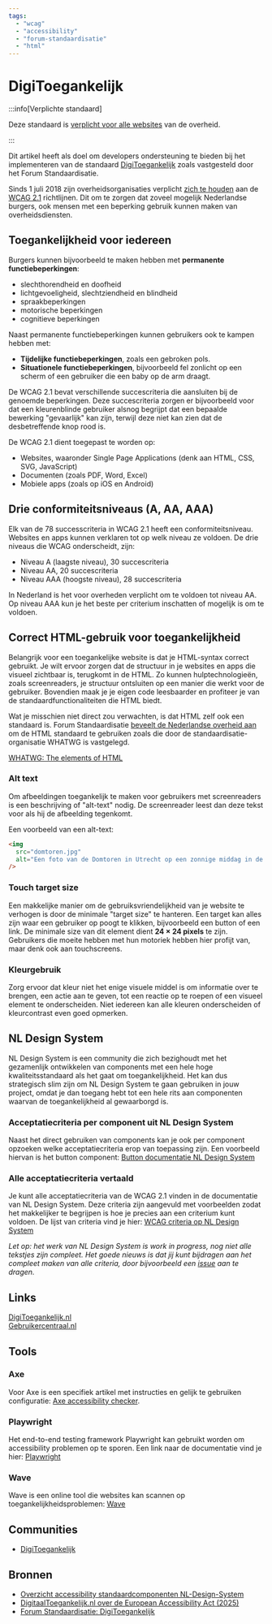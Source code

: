 ```yaml
---
tags:
  - "wcag"
  - "accessibility"
  - "forum-standaardisatie"
  - "html"
---
```


# DigiToegankelijk

:::info[Verplichte standaard]

Deze standaard is [verplicht voor alle websites](https://www.digitoegankelijk.nl/wetgeving) van de overheid.

:::

Dit artikel heeft als doel om developers ondersteuning te bieden bij het implementeren van de standaard [DigiToegankelijk](https://www.forumstandaardisatie.nl/open-standaarden/digitoegankelijk-en-301-549-met-wcag-21) zoals vastgesteld door het Forum Standaardisatie.

Sinds 1 juli 2018 zijn overheidsorganisaties verplicht [zich te houden](https://www.forumstandaardisatie.nl/open-standaarden/digitoegankelijk-en-301-549-met-wcag-21) aan de [WCAG 2.1](https://www.w3.org/TR/WCAG21/) richtlijnen. Dit om te zorgen dat zoveel mogelijk Nederlandse burgers, ook mensen met een beperking gebruik kunnen maken van overheidsdiensten.

## Toegankelijkheid voor iedereen

Burgers kunnen bijvoorbeeld te maken hebben met **permanente functiebeperkingen**:

- slechthorendheid en doofheid
- lichtgevoeligheid, slechtziendheid en blindheid
- spraakbeperkingen
- motorische beperkingen
- cognitieve beperkingen

Naast permanente functiebeperkingen kunnen gebruikers ook te kampen hebben met:

- **Tijdelijke functiebeperkingen**, zoals een gebroken pols.
- **Situationele functiebeperkingen**, bijvoorbeeld fel zonlicht op een scherm of een gebruiker die een baby op de arm draagt.

De WCAG 2.1 bevat verschillende succescriteria die aansluiten bij de genoemde beperkingen. Deze succescriteria zorgen er bijvoorbeeld voor dat een kleurenblinde gebruiker alsnog begrijpt dat een bepaalde bewerking "gevaarlijk" kan zijn, terwijl deze niet kan zien dat de desbetreffende knop rood is.

De WCAG 2.1 dient toegepast te worden op:

- Websites, waaronder Single Page Applications (denk aan HTML, CSS, SVG, JavaScript)
- Documenten (zoals PDF, Word, Excel)
- Mobiele apps (zoals op iOS en Android)

## Drie conformiteitsniveaus (A, AA, AAA)

Elk van de 78 successcriteria in WCAG 2.1 heeft een conformiteitsniveau. Websites en apps kunnen verklaren tot op welk niveau ze voldoen. De drie niveaus die WCAG onderscheidt, zijn:

- Niveau A (laagste niveau), 30 succescriteria
- Niveau AA, 20 succescriteria
- Niveau AAA (hoogste niveau), 28 succescriteria

In Nederland is het voor overheden verplicht om te voldoen tot niveau AA. Op niveau AAA kun je het beste per criterium inschatten of mogelijk is om te voldoen.

## Correct HTML-gebruik voor toegankelijkheid

Belangrijk voor een toegankelijke website is dat je HTML-syntax correct gebruikt. Je wilt ervoor zorgen dat de structuur in je websites en apps die visueel zichtbaar is, terugkomt in de HTML. Zo kunnen hulptechnologieën, zoals screenreaders, je structuur ontsluiten op een manier die werkt voor de gebruiker. Bovendien maak je je eigen code leesbaarder en profiteer je van de standaardfunctionaliteiten die HTML biedt.

Wat je misschien niet direct zou verwachten, is dat HTML zelf ook een standaard is. Forum Standaardisatie [beveelt de Nederlandse overheid aan](https://www.forumstandaardisatie.nl/open-standaarden/html) om de HTML standaard te gebruiken zoals die door de standaardisatie-organisatie WHATWG is vastgelegd.

[WHATWG: The elements of HTML](https://html.spec.whatwg.org/multipage/#toc-semantics)

### Alt text

Om afbeeldingen toegankelijk te maken voor gebruikers met screenreaders is een beschrijving of "alt-text" nodig. De screenreader leest dan deze tekst voor als hij de afbeelding tegenkomt.

Een voorbeeld van een alt-text:

```html
<img
  src="domtoren.jpg"
  alt="Een foto van de Domtoren in Utrecht op een zonnige middag in de zomer"
/>
```

### Touch target size

Een makkelijke manier om de gebruiksvriendelijkheid van je website te verhogen is door de minimale "target size" te hanteren. Een target kan alles zijn waar een gebruiker op poogt te klikken, bijvoorbeeld een button of een link. De minimale size van dit element dient **24 × 24 pixels** te zijn. Gebruikers die moeite hebben met hun motoriek hebben hier profijt van, maar denk ook aan touchscreens.

### Kleurgebruik

Zorg ervoor dat kleur niet het enige visuele middel is om informatie over te brengen, een actie aan te geven, tot een reactie op te roepen of een visueel element te onderscheiden. Niet iedereen kan alle kleuren onderscheiden of kleurcontrast even goed opmerken.

## NL Design System

NL Design System is een community die zich bezighoudt met het gezamenlijk ontwikkelen van components met een hele hoge kwaliteitsstandaard als het gaat om toegankelijkheid. Het kan dus strategisch slim zijn om NL Design System te gaan gebruiken in jouw project, omdat je dan toegang hebt tot een hele rits aan componenten waarvan de toegankelijkheid al gewaarborgd is.

### Acceptatiecriteria per component uit NL Design System

Naast het direct gebruiken van components kan je ook per component opzoeken welke acceptatiecriteria erop van toepassing zijn. Een voorbeeld hiervan is het button component:
[Button documentatie NL Design System](https://nldesignsystem.nl/button)

### Alle acceptatiecriteria vertaald

Je kunt alle acceptatiecriteria van de WCAG 2.1 vinden in de documentatie van NL Design System. Deze criteria zijn aangevuld met voorbeelden zodat het makkelijker te begrijpen is hoe je precies aan een criterium kunt voldoen. De lijst van criteria vind je hier:
[WCAG criteria op NL Design System](https://nldesignsystem.nl/wcag/)

_Let op: het werk van NL Design System is work in progress, nog niet alle tekstjes zijn compleet. Het goede nieuws is dat jij kunt bijdragen aan het compleet maken van alle criteria, door bijvoorbeeld een [issue](https://github.com/nl-design-system/documentatie/issues) aan te dragen._

## Links


[DigiToegankelijk.nl](https://www.digitoegankelijk.nl/)<br/>
[Gebruikercentraal.nl](https://www.gebruikercentraal.nl/)<br/>

## Tools

### Axe

Voor Axe is een specifiek artikel met instructies en gelijk te gebruiken configuratie: [Axe accessibility checker](./run-axe.md).

### Playwright

Het end-to-end testing framework Playwright kan gebruikt worden om accessibility problemen op te sporen. Een link naar de documentatie vind je hier: [Playwright](https://playwright.dev/docs/accessibility-testing)

### Wave

Wave is een online tool die websites kan scannen op toegankelijkheidsproblemen: [Wave](https://wave.webaim.org/)

## Communities

- [DigiToegankelijk](/communities/digitoegankelijk)

## Bronnen

- [Overzicht accessibility standaardcomponenten NL-Design-System](https://nldesignsystem.nl/componenten/)
- [DigitaalToegankelijk.nl over de European Accessibility Act (2025)](https://digitaaltoegankelijk.nl/nieuws/european-accessibility-act-2025/)
- [Forum Standaardisatie: DigiToegankelijk](https://www.forumstandaardisatie.nl/open-standaarden/digitoegankelijk-en-301-549-met-wcag-21)